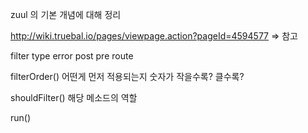 


zuul 의 기본 개념에 대해 정리





http://wiki.truebal.io/pages/viewpage.action?pageId=4594577
=> 참고



filter type
    error
    post
    pre
    route


filterOrder() 
    어떤게 먼저 적용되는지
    숫자가 작을수록? 클수록?

shouldFilter()
    해당 메소드의 역할

run()






